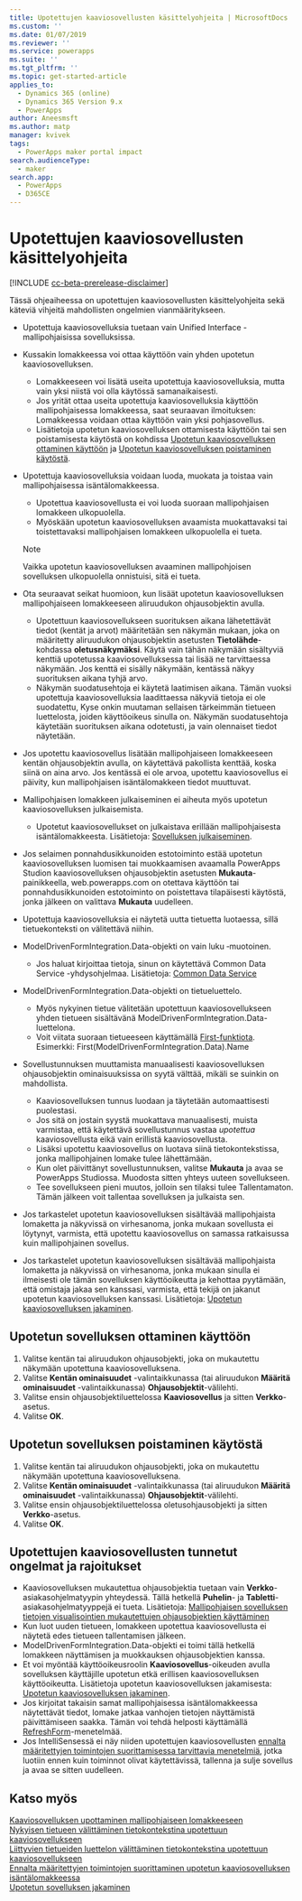 ```yaml
---
title: Upotettujen kaaviosovellusten käsittelyohjeita | MicrosoftDocs
ms.custom: ''
ms.date: 01/07/2019
ms.reviewer: ''
ms.service: powerapps
ms.suite: ''
ms.tgt_pltfrm: ''
ms.topic: get-started-article
applies_to:
  - Dynamics 365 (online)
  - Dynamics 365 Version 9.x
  - PowerApps
author: Aneesmsft
ms.author: matp
manager: kvivek
tags:
  - PowerApps maker portal impact
search.audienceType:
  - maker
search.app:
  - PowerApps
  - D365CE
---
```


# <a name="guidelines-on-working-with-embedded-canvas-apps"></a>Upotettujen kaaviosovellusten käsittelyohjeita
[!INCLUDE [cc-beta-prerelease-disclaimer](../../includes/cc-beta-prerelease-disclaimer.md)]

Tässä ohjeaiheessa on upotettujen kaaviosovellusten käsittelyohjeita sekä käteviä vihjeitä mahdollisten ongelmien vianmääritykseen.

-   Upotettuja kaaviosovelluksia tuetaan vain Unified Interface -mallipohjaisissa sovelluksissa.
-   Kussakin lomakkeessa voi ottaa käyttöön vain yhden upotetun kaaviosovelluksen. 
     - Lomakkeeseen voi lisätä useita upotettuja kaaviosovelluksia, mutta vain yksi niistä voi olla käytössä samanaikaisesti.
     - Jos yrität ottaa useita upotettuja kaaviosovelluksia käyttöön mallipohjaisessa lomakkeessa, saat seuraavan ilmoituksen: Lomakkeessa voidaan ottaa käyttöön vain yksi pohjasovellus.
     - Lisätietoja upotetun kaaviosovelluksen ottamisesta käyttöön tai sen poistamisesta käytöstä on kohdissa [Upotetun kaaviosovelluksen ottaminen käyttöön](#enable-an-embedded-canvas-app) ja [Upotetun kaaviosovelluksen poistaminen käytöstä](#disable-an-embedded-canvas-app).
-   Upotettuja kaaviosovelluksia voidaan luoda, muokata ja toistaa vain mallipohjaisessa isäntälomakkeessa.
     - Upotettua kaaviosovellusta ei voi luoda suoraan mallipohjaisen lomakkeen ulkopuolella.
     - Myöskään upotetun kaaviosovelluksen avaamista muokattavaksi tai toistettavaksi mallipohjaisen lomakkeen ulkopuolella ei tueta.

     > [!NOTE]
     > Vaikka upotetun kaaviosovelluksen avaaminen mallipohjoisen sovelluksen ulkopuolella onnistuisi, sitä ei tueta.

-   Ota seuraavat seikat huomioon, kun lisäät upotetun kaaviosovelluksen mallipohjaiseen lomakkeeseen aliruudukon ohjausobjektin avulla.
     - Upotettuun kaaviosovellukseen suorituksen aikana lähetettävät tiedot (kentät ja arvot) määritetään sen näkymän mukaan, joka on määritetty aliruudukon ohjausobjektin asetusten **Tietolähde**-kohdassa **oletusnäkymäksi**. Käytä vain tähän näkymään sisältyviä kenttiä upotetussa kaaviosovelluksessa tai lisää ne tarvittaessa näkymään. Jos kenttä ei sisälly näkymään, kentässä näkyy suorituksen aikana tyhjä arvo. 
     - Näkymän suodatusehtoja ei käytetä laatimisen aikana. Tämän vuoksi upotettuja kaaviosovelluksia laadittaessa näkyviä tietoja ei ole suodatettu, Kyse onkin muutaman sellaisen tärkeimmän tietueen luettelosta, joiden käyttöoikeus sinulla on. Näkymän suodatusehtoja käytetään suorituksen aikana odotetusti, ja vain olennaiset tiedot näytetään.
-   Jos upotettu kaaviosovellus lisätään mallipohjaiseen lomakkeeseen kentän ohjausobjektin avulla, on käytettävä pakollista kenttää, koska siinä on aina arvo. Jos kentässä ei ole arvoa, upotettu kaaviosovellus ei päivity, kun mallipohjaisen isäntälomakkeen tiedot muuttuvat.
-   Mallipohjaisen lomakkeen julkaiseminen ei aiheuta myös upotetun kaaviosovelluksen julkaisemista.
     - Upotetut kaaviosovellukset on julkaistava erillään mallipohjaisesta isäntälomakkeesta. Lisätietoja: [Sovelluksen julkaiseminen](../canvas-apps/save-publish-app.md#publish-an-app).
-   Jos selaimen ponnahdusikkunoiden estotoiminto estää upotetun kaaviosovelluksen luomisen tai muokkaamisen avaamalla PowerApps Studion kaaviosovelluksen ohjausobjektin asetusten **Mukauta**-painikkeella, web.powerapps.com on otettava käyttöön tai ponnahdusikkunoiden estotoiminto on poistettava tilapäisesti käytöstä, jonka jälkeen on valittava **Mukauta** uudelleen.
-   Upotettuja kaaviosovelluksia ei näytetä uutta tietuetta luotaessa, sillä tietuekonteksti on välitettävä niihin.
-   ModelDrivenFormIntegration.Data-objekti on vain luku ‑muotoinen. 
     - Jos haluat kirjoittaa tietoja, sinun on käytettävä Common Data Service -yhdysohjelmaa. Lisätietoja: [Common Data Service](/connectors/commondataservice/)
-   ModelDrivenFormIntegration.Data-objekti on tietueluettelo. 
     - Myös nykyinen tietue välitetään upotettuun kaaviosovellukseen yhden tietueen sisältävänä ModelDrivenFormIntegration.Data-luettelona.
     - Voit viitata suoraan tietueeseen käyttämällä [First-funktiota](../canvas-apps/functions/function-first-last.md). Esimerkki: First(ModelDrivenFormIntegration.Data).Name
-   Sovellustunnuksen muuttamista manuaalisesti kaaviosovelluksen ohjausobjektin ominaisuuksissa on syytä välttää, mikäli se suinkin on mahdollista.
     - Kaaviosovelluksen tunnus luodaan ja täytetään automaattisesti puolestasi. 
     - Jos sitä on jostain syystä muokattava manuaalisesti, muista varmistaa, että käytettävä sovellustunnus vastaa *upotettua* kaaviosovellusta eikä vain erillistä kaaviosovellusta. 
     - Lisäksi upotettu kaaviosovellus on luotava siinä tietokontekstissa, jonka mallipohjainen lomake tulee lähettämään.
     - Kun olet päivittänyt sovellustunnuksen, valitse **Mukauta** ja avaa se PowerApps Studiossa. Muodosta sitten yhteys uuteen sovellukseen.
     - Tee sovellukseen pieni muutos, jolloin sen tilaksi tulee Tallentamaton. Tämän jälkeen voit tallentaa sovelluksen ja julkaista sen.
- Jos tarkastelet upotetun kaaviosovelluksen sisältävää mallipohjaista lomaketta ja näkyvissä on virhesanoma, jonka mukaan sovellusta ei löytynyt, varmista, että upotettu kaaviosovellus on samassa ratkaisussa kuin mallipohjainen sovellus.
- Jos tarkastelet upotetun kaaviosovelluksen sisältävää mallipohjaista lomaketta ja näkyvissä on virhesanoma, jonka mukaan sinulla ei ilmeisesti ole tämän sovelluksen käyttöoikeutta ja kehottaa pyytämään, että omistaja jakaa sen kanssasi, varmista, että tekijä on jakanut upotetun kaaviosovelluksen kanssasi. Lisätietoja: [Upotetun kaaviosovelluksen jakaminen](share-embedded-canvas-app.md).

## <a name="enable-an-embedded-canvas-app"></a>Upotetun sovelluksen ottaminen käyttöön
1. Valitse kentän tai aliruudukon ohjausobjekti, joka on mukautettu näkymään upotettuna kaaviosovelluksena.
2. Valitse **Kentän ominaisuudet** -valintaikkunassa (tai aliruudukon **Määritä ominaisuudet** -valintaikkunassa) **Ohjausobjektit**-välilehti.
3. Valitse ensin ohjausobjektiluettelossa **Kaaviosovellus** ja sitten **Verkko**-asetus.
4. Valitse **OK**.

## <a name="disable-an-embedded-canvas-app"></a>Upotetun sovelluksen poistaminen käytöstä
1. Valitse kentän tai aliruudukon ohjausobjekti, joka on mukautettu näkymään upotettuna kaaviosovelluksena.
2. Valitse **Kentän ominaisuudet** -valintaikkunassa (tai aliruudukon **Määritä ominaisuudet** -valintaikkunassa) **Ohjausobjektit**-välilehti.
3. Valitse ensin ohjausobjektiluettelossa oletusohjausobjekti ja sitten **Verkko**-asetus.
4. Valitse **OK**.

## <a name="known-issues-and-limitations-with-embedded-canvas-apps"></a>Upotettujen kaaviosovellusten tunnetut ongelmat ja rajoitukset
- Kaaviosovelluksen mukautettua ohjausobjektia tuetaan vain **Verkko**-asiakasohjelmatyypin yhteydessä. Tällä hetkellä **Puhelin**- ja **Tabletti**-asiakasohjelmatyyppejä ei tueta. Lisätietoja: [Mallipohjaisen sovelluksen tietojen visualisointien mukautettujen ohjausobjektien käyttäminen](use-custom-controls-data-visualizations.md)
- Kun luot uuden tietueen, lomakkeen upotettua kaaviosovellusta ei näytetä edes tietueen tallentamisen jälkeen. 
-    ModelDrivenFormIntegration.Data-objekti ei toimi tällä hetkellä lomakkeen näyttämisen ja muokkauksen ohjausobjektien kanssa.
- Et voi myöntää käyttöoikeusroolin **Kaaviosovellus**-oikeuden avulla sovelluksen käyttäjille upotetun etkä erillisen kaaviosovelluksen käyttöoikeutta. Lisätietoja upotetun kaaviosovelluksen jakamisesta: [Upotetun kaaviosovelluksen jakaminen](share-embedded-canvas-app.md).
- Jos kirjoitat takaisin samat mallipohjaisessa isäntälomakkeessa näytettävät tiedot, lomake jatkaa vanhojen tietojen näyttämistä päivittämiseen saakka. Tämän voi tehdä helposti käyttämällä [RefreshForm](embedded-canvas-app-actions.md)-menetelmää.
- Jos IntelliSensessä ei näy niiden upotettujen kaaviosovellusten [ennalta määritettyjen toimintojen suorittamisessa tarvittavia menetelmiä](embedded-canvas-app-actions.md), jotka luotiin ennen kuin toiminnot olivat käytettävissä, tallenna ja sulje sovellus ja avaa se sitten uudelleen. 

## <a name="see-also"></a>Katso myös
[Kaaviosovelluksen upottaminen mallipohjaiseen lomakkeeseen](embed-canvas-app-in-form.md) <br />
[Nykyisen tietueen välittäminen tietokontekstina upotettuun kaaviosovellukseen](pass-current-embedded-canvas-app.md) <br />
[Liittyvien tietueiden luettelon välittäminen tietokontekstina upotettuun kaaviosovellukseen](pass-related-embedded-canvas-app.md) <br />
[Ennalta määritettyjen toimintojen suorittaminen upotetun kaaviosovelluksen isäntälomakkeessa](embedded-canvas-app-actions.md) <br />
[Upotetun sovelluksen jakaminen](share-embedded-canvas-app.md)

